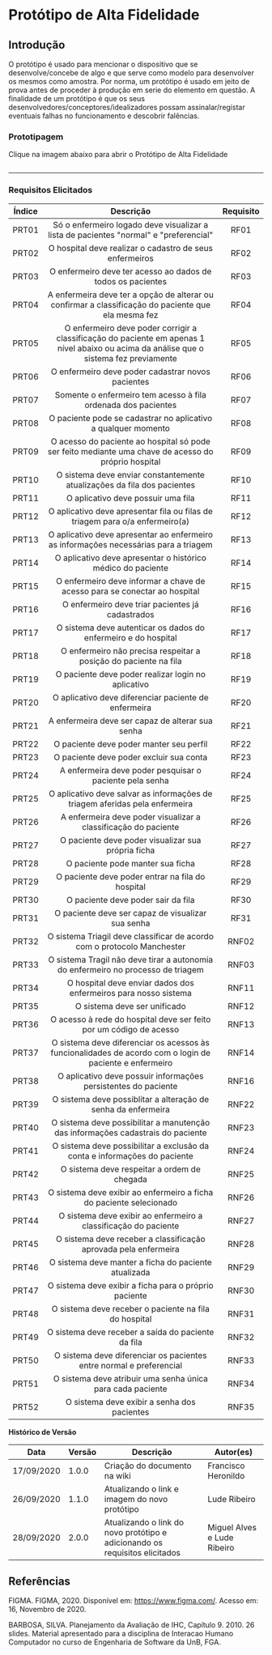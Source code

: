 # Protótipo de Alta Fidelidade

## Introdução

O protótipo é usado para mencionar o dispositivo que se desenvolve/concebe de algo e que serve como modelo para desenvolver os mesmos como amostra. Por norma, um protótipo é usado em jeito de prova antes de proceder à produção em serie do elemento em questão. A finalidade de um protótipo é que os seus desenvolvedores/conceptores/idealizadores possam assinalar/registar eventuais falhas no funcionamento e descobrir falências.

### Prototipagem

Clique na imagem abaixo para abrir o Protótipo de Alta Fidelidade

![<div align="center"><img width="300px" height="auto" src="https://imgur.com/a/Zend5Yk.png"/></div>](https://www.figma.com/proto/Xa8vbwRrB9mXiYjerwYTzS/High-Prototype-TRIAGIL?node-id=1%3A8&scaling=scale-down)

---

### Requisitos Elicitados

|Índice|Descrição| Requisito|
|:--:|:----:|:----:|
|PRT01|Só o enfermeiro logado deve visualizar a lista de pacientes "normal" e "preferencial" | RF01|
|PRT02|O hospital deve realizar o cadastro de seus enfermeiros| RF02|
|PRT03|O enfermeiro deve ter acesso ao dados de todos os pacientes|RF03|
|PRT04|A enfermeira deve ter a opção de alterar ou confirmar a classificação do paciente que ela mesma fez | RF04|
|PRT05|O enfermeiro deve poder corrigir a classificação do paciente em apenas 1 nível abaixo ou acima da análise que o sistema fez previamente| RF05|
|PRT06|O enfermeiro deve poder cadastrar novos pacientes | RF06|
|PRT07|Somente o enfermeiro tem acesso à fila ordenada dos pacientes | RF07| 
|PRT08|O paciente pode se cadastrar no aplicativo a qualquer momento | RF08 |
|PRT09|O acesso do paciente ao hospital só pode ser feito mediante uma chave de acesso do próprio hospital |RF09|
|PRT10|O sistema deve enviar constantemente atualizações da fila dos pacientes | RF10 |
|PRT11|O aplicativo deve possuir uma fila| RF11 |
|PRT12|O aplicativo deve apresentar fila ou filas de triagem para o/a enfermeiro(a) | RF12 | 
|PRT13|O aplicativo deve apresentar ao enfermeiro as informações necessárias para a triagem | RF13| 
|PRT14|O aplicativo deve apresentar o histórico médico do paciente | RF14| 
|PRT15|O enfermeiro deve informar a chave de acesso para se conectar ao hospital | RF15 |
|PRT16|O enfermeiro deve triar pacientes já cadastrados| RF16 | 
|PRT17|O sistema deve autenticar os dados do enfermeiro e do hospital| RF17|
|PRT18|O enfermeiro não precisa respeitar a posição do paciente na fila| RF18 |
|PRT19|O paciente deve poder realizar login no aplicativo |RF19|
|PRT20|O aplicativo deve diferenciar paciente de enfermeira |RF20| 
|PRT21|A enfermeira deve ser capaz de alterar sua senha |RF21| 
|PRT22|O paciente deve poder manter seu perfil |RF22| 
|PRT23|O paciente deve poder excluir sua conta |RF23|
|PRT24|A enfermeira deve poder pesquisar o paciente pela senha|RF24|
|PRT25|O aplicativo deve salvar as informações de triagem aferidas pela enfermeira|RF25|
|PRT26|A enfermeira deve poder visualizar a classificação do paciente|RF26|
|PRT27|O paciente deve poder visualizar sua própria ficha|RF27| 
|PRT28|O paciente pode manter sua ficha|RF28|
|PRT29|O paciente deve poder entrar na fila do hospital|RF29|
|PRT30|O paciente deve poder sair da fila|RF30|
|PRT31|O paciente deve ser capaz de visualizar sua senha|RF31|
|PRT32|O sistema Triagil deve classificar de acordo com o protocolo Manchester|RNF02|
|PRT33|O sistema Tragil não deve tirar a autonomia do enfermeiro no processo de triagem|RNF03|
|PRT34|O hospital deve enviar dados dos enfermeiros para nosso sistema|RNF11|
|PRT35|O sistema deve ser unificado|RNF12|
|PRT36|O acesso à rede do hospital deve ser feito por um código de acesso|RNF13|
|PRT37|O sistema deve diferenciar os acessos às funcionalidades de acordo com o login de paciente e enfermeiro|RNF14|
|PRT38|O aplicativo deve possuir informações persistentes do paciente|RNF16|
|PRT39|O sistema deve possiblitar a alteração de senha da enfermeira|RNF22|
|PRT40|O sistema deve possibilitar a manutenção das informações cadastrais do paciente|RNF23|
|PRT41|O sistema deve possibilitar a exclusão da conta e informações do paciente|RNF24|
|PRT42|O sistema deve respeitar a ordem de chegada|RNF25|
|PRT43|O sistema deve exibir ao enfermeiro a ficha do paciente selecionado|RNF26|
|PRT44|O sistema deve exibir ao enfermeiro a classificação do paciente|RNF27|
|PRT45|O sistema deve receber a classificação aprovada pela enfermeira|RNF28|
|PRT46|O sistema deve manter a ficha do paciente atualizada|RNF29|
|PRT47|O sistema deve exibir a ficha para o próprio paciente|RNF30|
|PRT48|O sistema deve receber o paciente na fila do hospital|RNF31|
|PRT49|O sistema deve receber a saída do paciente da fila|RNF32|
|PRT50|O sistema deve diferenciar os pacientes entre normal e preferencial|RNF33|
|PRT51|O sistema deve atribuir uma senha única para cada paciente|RNF34|
|PRT52|O sistema deve exibir a senha dos pacientes|RNF35|






**Histórico de Versão**

| Data | Versão | Descrição | Autor(es) |
| --- | --- | --- | --- |
| 17/09/2020 | 1.0.0 | Criação do documento na wiki  | Francisco Heronildo |
| 26/09/2020 | 1.1.0 | Atualizando o link e imagem do novo protótipo  | Lude Ribeiro |
| 28/09/2020 | 2.0.0 | Atualizando o link do novo protótipo e adicionando os requisitos elicitados | Miguel Alves e Lude Ribeiro | 
## Referências

FIGMA. FIGMA, 2020. Disponível em: <https://www.figma.com/>. Acesso em: 16, Novembro de 2020.

BARBOSA, SILVA. Planejamento da Avaliação de IHC, Capítulo 9. 2010. 26 slides. Material apresentado para a disciplina de Interacao Humano Computador no curso de Engenharia de Software da UnB, FGA.
